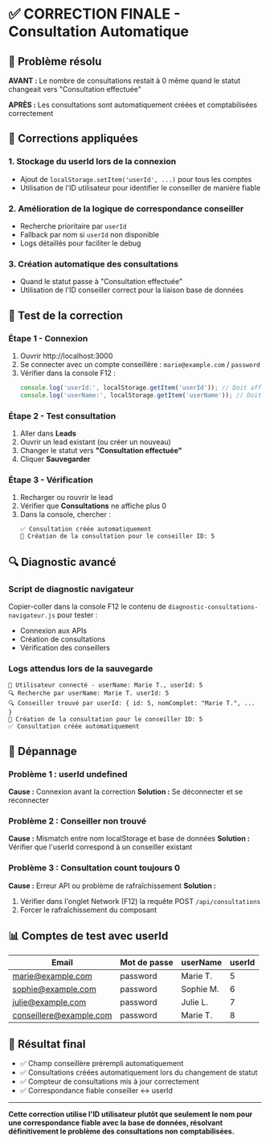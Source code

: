 # ✅ CORRECTION FINALE - Consultation Automatique

## 🎯 **Problème résolu**

**AVANT :** Le nombre de consultations restait à 0 même quand le statut changeait vers "Consultation effectuée"

**APRÈS :** Les consultations sont automatiquement créées et comptabilisées correctement

## 🔧 **Corrections appliquées**

### **1. Stockage du userId lors de la connexion**
- Ajout de `localStorage.setItem('userId', ...)` pour tous les comptes
- Utilisation de l'ID utilisateur pour identifier le conseiller de manière fiable

### **2. Amélioration de la logique de correspondance conseiller**
- Recherche prioritaire par `userId` 
- Fallback par nom si `userId` non disponible
- Logs détaillés pour faciliter le debug

### **3. Création automatique des consultations**
- Quand le statut passe à "Consultation effectuée"
- Utilisation de l'ID conseiller correct pour la liaison base de données

## 🧪 **Test de la correction**

### **Étape 1 - Connexion**
1. Ouvrir http://localhost:3000
2. Se connecter avec un compte conseillère : `marie@example.com` / `password`
3. Vérifier dans la console F12 :
   ```javascript
   console.log('userId:', localStorage.getItem('userId')); // Doit afficher: "5"
   console.log('userName:', localStorage.getItem('userName')); // Doit afficher: "Marie T."
   ```

### **Étape 2 - Test consultation**
1. Aller dans **Leads**
2. Ouvrir un lead existant (ou créer un nouveau)
3. Changer le statut vers **"Consultation effectuée"**
4. Cliquer **Sauvegarder**

### **Étape 3 - Vérification**
1. Recharger ou rouvrir le lead
2. Vérifier que **Consultations** ne affiche plus 0
3. Dans la console, chercher :
   ```
   ✅ Consultation créée automatiquement
   📝 Création de la consultation pour le conseiller ID: 5
   ```

## 🔍 **Diagnostic avancé**

### **Script de diagnostic navigateur**
Copier-coller dans la console F12 le contenu de `diagnostic-consultations-navigateur.js` pour tester :
- Connexion aux APIs
- Création de consultations
- Vérification des conseillers

### **Logs attendus lors de la sauvegarde**
```
👤 Utilisateur connecté - userName: Marie T., userId: 5
🔍 Recherche par userName: Marie T. userId: 5  
🔍 Conseiller trouvé par userId: { id: 5, nomComplet: "Marie T.", ... }
📝 Création de la consultation pour le conseiller ID: 5
✅ Consultation créée automatiquement
```

## 🚨 **Dépannage**

### **Problème 1 : userId undefined**
**Cause :** Connexion avant la correction
**Solution :** Se déconnecter et se reconnecter

### **Problème 2 : Conseiller non trouvé**
**Cause :** Mismatch entre nom localStorage et base de données
**Solution :** Vérifier que l'userId correspond à un conseiller existant

### **Problème 3 : Consultation count toujours 0**
**Cause :** Erreur API ou problème de rafraîchissement
**Solution :** 
1. Vérifier dans l'onglet Network (F12) la requête POST `/api/consultations`
2. Forcer le rafraîchissement du composant

## 📊 **Comptes de test avec userId**

| Email | Mot de passe | userName | userId |
|-------|-------------|----------|---------|
| marie@example.com | password | Marie T. | 5 |
| sophie@example.com | password | Sophie M. | 6 |
| julie@example.com | password | Julie L. | 7 |
| conseillere@example.com | password | Marie T. | 8 |

## 🎯 **Résultat final**

- ✅ Champ conseillère prérempli automatiquement
- ✅ Consultations créées automatiquement lors du changement de statut
- ✅ Compteur de consultations mis à jour correctement
- ✅ Correspondance fiable conseiller ↔ userId

---

**Cette correction utilise l'ID utilisateur plutôt que seulement le nom pour une correspondance fiable avec la base de données, résolvant définitivement le problème des consultations non comptabilisées.**
